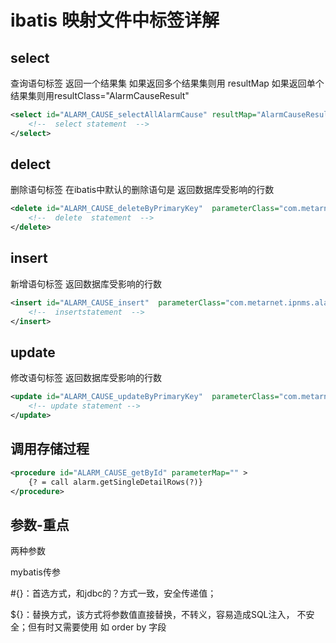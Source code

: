 # ibatis 映射文件中标签详解

## select
查询语句标签 返回一个结果集 如果返回多个结果集则用 resultMap 
如果返回单个结果集则用resultClass="AlarmCauseResult"
```xml
<select id="ALARM_CAUSE_selectAllAlarmCause" resultMap="AlarmCauseResult">
	<!--  select statement  -->   
</select>
```

## delect
删除语句标签 在ibatis中默认的删除语句是 返回数据库受影响的行数  
```xml
<delete id="ALARM_CAUSE_deleteByPrimaryKey"  parameterClass="com.metarnet.ipnms.alarm.model.AlarmCause" >
	<!--  delete  statement  -->
</delete>
```

## insert
新增语句标签 返回数据库受影响的行数
```xml
<insert id="ALARM_CAUSE_insert"  parameterClass="com.metarnet.ipnms.alarm.model.AlarmCause" >
	<!--  insertstatement  -->
</insert> 
```

## update
修改语句标签 返回数据库受影响的行数
```xml
<update id="ALARM_CAUSE_updateByPrimaryKey"  parameterClass="com.metarnet.ipnms.alarm.model.AlarmCause">
	<!-- update statement -->
</update> 
```

## 调用存储过程
```xml
<procedure id="ALARM_CAUSE_getById" parameterMap="" >
	{? = call alarm.getSingleDetailRows(?)}
</procedure>
```

## 参数-重点
两种参数

mybatis传参

#{}：首选方式，和jdbc的？方式一致，安全传递值；

${}：替换方式，该方式将参数值直接替换，不转义，容易造成SQL注入，
不安全；但有时又需要使用 如 order by 字段